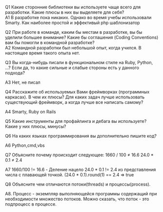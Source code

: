 Q1
Какие сторонние библиотеки вы используете чаще всего для разработки. Какие
плюсы в них вы выделяете для себя?</br>
A1
В разработке пока никаких. Однако во время учебы использовали Smarty. Как наиболее простой и эффективый php шаблонизатор

Q2
При работе в команде, каким бы местам в разработке, вы бы уделили большее
внимание? Какие бы соглашения (Coding Conventions) вам бы помогли в командной
разработке?</br>
A2 Командной разработки был небольшой опыт, когда учился. В настоящее время такого опыта нет.

Q3
Вы когда-нибудь писали в функциональном стиле на Ruby, Python, ...? Если да, то какие сильные и слабые стороны есть у данного подхода?</br>

A3
Нет, не писал

Q4
Расскажите об используемых Вами фреймворках (программных каркасах). В чем их
плюсы? Для каких задач лучше использовать существующий фреймворк, а когда
лучше все написать самому?</br>

A4
Smarty, Ruby on Rails

Q5
Какие инструменты для профайлинга и дебага вы используете? Какие у них
плюсы, минусы? </br>

Q6
На каких языках программирования вы дополнительно пишите код?

A6
Python,cmd,vbs </br>

Q7
Объясните почему происходит следующее:
1660 / 100 ≠ 16.6
24.0 * 0.1 ≠ 2.4

A7
1660/100 != 16.6 - Деление нацело
24.0 * 0.1 != 2.4 из представления числа с плавающей точкой. (24.0 * 0.1).round(1) == 2.4 => true </br>

Q8
Объясните чем отличаются потоки(threads) и процессы(process). 

A8.
Процесс - экземпляр выполняющейся программы содержащий при необходимости множество потоков. Можно сказать, что поток - это подпроцесс в процессе. </br>



